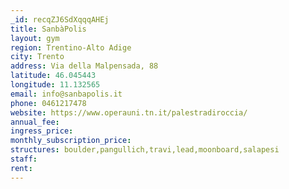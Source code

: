 ```yaml
---
_id: recqZJ6SdXqqqAHEj
title: SanbàPolis
layout: gym
region: Trentino-Alto Adige
city: Trento
address: Via della Malpensada, 88
latitude: 46.045443
longitude: 11.132565
email: info@sanbapolis.it
phone: 0461217478
website: https://www.operauni.tn.it/palestradiroccia/
annual_fee: 
ingress_price: 
monthly_subscription_price: 
structures: boulder,pangullich,travi,lead,moonboard,salapesi
staff: 
rent: 
---
```


